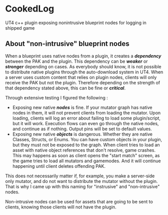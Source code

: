 # CookedLog
UT4 c++ plugin exposing nonintrusive blueprint nodes for logging in shipped game

## About "non-intrusive" blueprint nodes
When a blueprint uses native nodes from a plugin, it creates a ***dependency*** between the PAK and the plugin.
This dependency can be ***weaker*** or ***stronger*** depending on cases.
As everybody should know, it is not possible to distribute native plugins through the auto-download system in UT4.
When a server uses custom content that relies on plugin nodes, clients will only receive the PAK but not the plugin.
Therefore depending on the strength of that dependency stated above, this can be fine or ***critical***.

Through extensive testing I figured the following :
- Exposing new native ***nodes*** is fine. If your mutator graph has native nodes in them, it will not prevent clients from loading the mutator.
Upon loading, clients will log an error about failing to load some plugin/script, but it will work.
Execution flows can even go through the native nodes, and continue as if nothing. Output pins will be set to default values.
- Exposing new native ***objects*** is dangerous. Whether they are native Classes, Structs, or Enums.
You can have custom objects in your plugin, but they must not be exposed to the graph.
When client tries to load an asset with native object references that don't resolve, game crashes.
This may happens as soon as client opens the "start match" screen, as the game tries to load all mutators and gamemodes.
And it will continue happening until client deletes offending PAK.

This does not necessarily matter if, for example, you make a server-side only mutator, and do not want to distribute the mutator without the plugin.
That is why I came up with this naming for "instrusive" and "non-intrusive" nodes.

Non-intrusive nodes can be used for assets that are going to be sent to clients, knowing those clients will not have the plugin.
